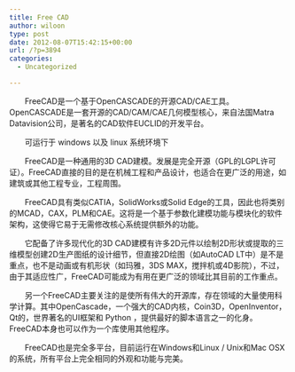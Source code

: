 ```yaml
---
title: Free CAD
author: wiloon
type: post
date: 2012-08-07T15:42:15+00:00
url: /?p=3894
categories:
  - Uncategorized

---
```

　　FreeCAD是一个基于OpenCASCADE的开源CAD/CAE工具。 OpenCASCADE是一套开源的CAD/CAM/CAE几何模型核心，来自法国Matra Datavision公司，是著名的CAD软件EUCLID的开发平台。
  
　　可运行于 windows 以及 linux 系统环境下
  
　　FreeCAD是一种通用的3D CAD建模。发展是完全开源（GPL的LGPL许可证）。FreeCAD直接的目的是在机械工程和产品设计，也适合在更广泛的用途，如建筑或其他工程专业，工程周围。
  
　　FreeCAD具有类似CATIA，SolidWorks或Solid Edge的工具，因此也将类别的MCAD，CAX，PLM和CAE。这将是一个基于参数化建模功能与模块化的软件架构，这使得它易于无需修改核心系统提供额外的功能。
  
　　它配备了许多现代化的3D CAD建模有许多2D元件以绘制2D形状或提取的三维模型创建2D生产图纸的设计细节，但直接2D绘图（如AutoCAD LT中）是不是重点，也不是动画或有机形状（如玛雅，3DS MAX，搅拌机或4D影院），不过，由于其适应性广，FreeCAD可能成为有用在更广泛的领域比其目前的工作重点。
  
　　另一个FreeCAD主要关注的是使所有伟大的开源库，存在领域的大量使用科学计算。其中OpenCascade，一个强大的CAD内核，Coin3D，OpenInventor，Qt的，世界著名的UI框架和 Python ，提供最好的脚本语言之一的化身。FreeCAD本身也可以作为一个库使用其他程序。
  
　　FreeCAD也是完全多平台，目前运行在Windows和Linux / Unix和Mac OSX的系统，所有平台上完全相同的外观和功能与完美。